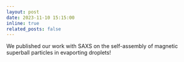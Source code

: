 ```yaml
---
layout: post
date: 2023-11-10 15:15:00
inline: true
related_posts: false
---
```


We published our work with SAXS on the self-assembly of magnetic superball particles in evaporting droplets! 
